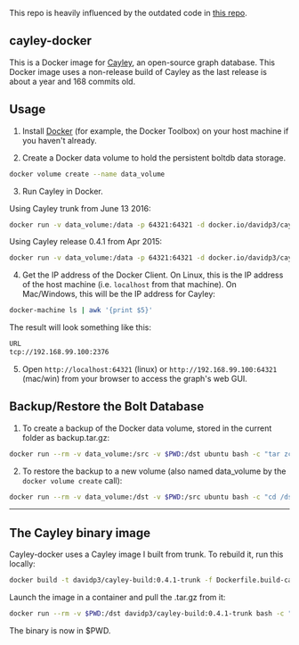 This repo is heavily influenced by the outdated code in [this repo](https://github.com/saidimu/cayley-docker).

## cayley-docker

This is a Docker image for [Cayley](https://github.com/google/cayley), an open-source graph database.  This Docker image uses a non-release build of Cayley as the last release is about a year and 168 commits old.

## Usage

1. Install [Docker](https://www.docker.com/) (for example, the Docker Toolbox) on your host machine if you haven't already.

2. Create a Docker data volume to hold the persistent boltdb data storage.

```sh
docker volume create --name data_volume
```

3. Run Cayley in Docker.

Using Cayley trunk from June 13 2016:

```sh
docker run -v data_volume:/data -p 64321:64321 -d docker.io/davidp3/cayley:0.4.1-trunk
```

Using Cayley release 0.4.1 from Apr 2015:

```sh
docker run -v data_volume:/data -p 64321:64321 -d docker.io/davidp3/cayley:0.4.1
```

4. Get the IP address of the Docker Client.  On Linux, this is the IP address of the host machine (i.e. `localhost` from that machine).  On Mac/Windows, this will be the IP address for Cayley:

```sh
docker-machine ls | awk '{print $5}'
```
The result will look something like this:

```sh
URL
tcp://192.168.99.100:2376
```

5. Open `http://localhost:64321` (linux) or `http://192.168.99.100:64321` (mac/win) from your browser to access the graph's web GUI.

## Backup/Restore the Bolt Database

1. To create a backup of the Docker data volume, stored in the current folder as backup.tar.gz:

```sh
docker run --rm -v data_volume:/src -v $PWD:/dst ubuntu bash -c "tar zcvf /dst/backup.tar.gz /src"
```

2. To restore the backup to a new volume (also named data_volume by the `docker volume create` call):

```sh
docker run --rm -v data_volume:/dst -v $PWD:/src ubuntu bash -c "cd /dst && tar zxvf /src/backup.tar.gz --strip 1"
```

-----

## The Cayley binary image

Cayley-docker uses a Cayley image I built from trunk.  To rebuild it, run this locally:

```sh
docker build -t davidp3/cayley-build:0.4.1-trunk -f Dockerfile.build-cayley .
```

Launch the image in a container and pull the .tar.gz from it:

```sh
docker run --rm -v $PWD:/dst davidp3/cayley-build:0.4.1-trunk bash -c "cp /opt/cayley/* /dst/"
```

The binary is now in $PWD.
